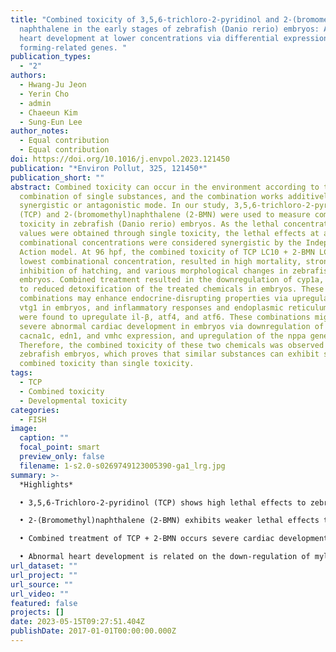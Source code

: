 ```yaml
---
title: "Combined toxicity of 3,5,6-trichloro-2-pyridinol and 2-(bromomethyl)
  naphthalene in the early stages of zebrafish (Danio rerio) embryos: Abnormal
  heart development at lower concentrations via differential expression of heart
  forming-related genes. "
publication_types:
  - "2"
authors:
  - Hwang-Ju Jeon
  - Yerin Cho
  - admin
  - Chaeeun Kim
  - Sung-Eun Lee
author_notes:
  - Equal contribution
  - Equal contribution
doi: https://doi.org/10.1016/j.envpol.2023.121450
publication: "*Environ Pollut, 325, 121450*"
publication_short: ""
abstract: Combined toxicity can occur in the environment according to the
  combination of single substances, and the combination works additively or in a
  synergistic or antagonistic mode. In our study, 3,5,6-trichloro-2-pyridinol
  (TCP) and 2-(bromomethyl)naphthalene (2-BMN) were used to measure combined
  toxicity in zebrafish (Danio rerio) embryos. As the lethal concentration (LC)
  values were obtained through single toxicity, the lethal effects at all
  combinational concentrations were considered synergistic by the Independent
  Action model. At 96 hpf, the combined toxicity of TCP LC10 + 2-BMN LC10, the
  lowest combinational concentration, resulted in high mortality, strong
  inhibition of hatching, and various morphological changes in zebrafish
  embryos. Combined treatment resulted in the downregulation of cyp1a, leading
  to reduced detoxification of the treated chemicals in embryos. These
  combinations may enhance endocrine-disrupting properties via upregulation of
  vtg1 in embryos, and inflammatory responses and endoplasmic reticulum stress
  were found to upregulate il-β, atf4, and atf6. These combinations might induce
  severe abnormal cardiac development in embryos via downregulation of myl7,
  cacna1c, edn1, and vmhc expression, and upregulation of the nppa gene.
  Therefore, the combined toxicity of these two chemicals was observed in
  zebrafish embryos, which proves that similar substances can exhibit stronger
  combined toxicity than single toxicity.
tags:
  - TCP
  - Combined toxicity
  - Developmental toxicity
categories:
  - FISH
image:
  caption: ""
  focal_point: smart
  preview_only: false
  filename: 1-s2.0-s0269749123005390-ga1_lrg.jpg
summary: >-
  *Highlights*

  • 3,5,6-Trichloro-2-pyridinol (TCP) shows high lethal effects to zebrafish embryos.

  • 2-(Bromomethyl)naphthalene (2-BMN) exhibits weaker lethal effects than TCP.

  • Combined treatment of TCP + 2-BMN occurs severe cardiac developmental toxicity.

  • Abnormal heart development is related on the down-regulation of myl7 gene.
url_dataset: ""
url_project: ""
url_source: ""
url_video: ""
featured: false
projects: []
date: 2023-05-15T09:27:51.404Z
publishDate: 2017-01-01T00:00:00.000Z
---
```

